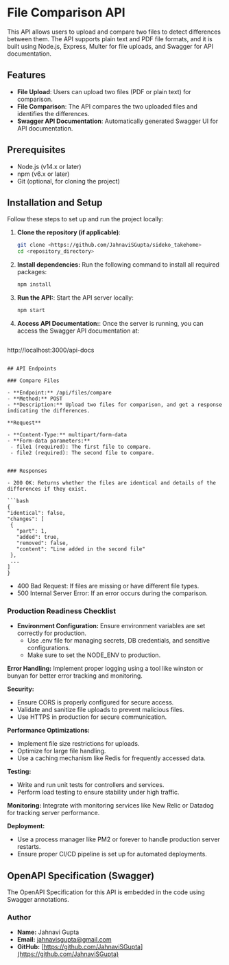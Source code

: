 # File Comparison API

This API allows users to upload and compare two files to detect differences between them. The API supports plain text and PDF file formats, and it is built using Node.js, Express, Multer for file uploads, and Swagger for API documentation.

## Features

- **File Upload**: Users can upload two files (PDF or plain text) for comparison.
- **File Comparison**: The API compares the two uploaded files and identifies the differences.
- **Swagger API Documentation**: Automatically generated Swagger UI for API documentation.

## Prerequisites

- Node.js (v14.x or later)
- npm (v6.x or later)
- Git (optional, for cloning the project)

## Installation and Setup

Follow these steps to set up and run the project locally:

1. **Clone the repository (if applicable)**:
   ```bash
   git clone <https://github.com/JahnaviSGupta/sideko_takehome>
   cd <repository_directory>
   ```

2. **Install dependencies:** Run the following command to install all required packages:
   ```bash
   npm install
   ```

3. **Run the API:**: Start the API server locally:
   ```bash
   npm start
   ```

4. **Access API Documentation:**: Once the server is running, you can access the Swagger API documentation at:
   ```bash
  http://localhost:3000/api-docs
   ```

## API Endpoints

### Compare Files

- **Endpoint:** /api/files/compare
- **Method:** POST
- **Description:** Upload two files for comparison, and get a response indicating the differences.

**Request** 

- **Content-Type:** multipart/form-data
- **Form-data parameters:**
    - file1 (required): The first file to compare.
    - file2 (required): The second file to compare.


### Responses

- 200 OK: Returns whether the files are identical and details of the differences if they exist.

```bash
{
  "identical": false,
  "changes": [
    {
      "part": 1,
      "added": true,
      "removed": false,
      "content": "Line added in the second file"
    },
    ...
  ]
}

```
- 400 Bad Request: If files are missing or have different file types.
- 500 Internal Server Error: If an error occurs during the comparison.


### Production Readiness Checklist

- **Environment Configuration:** Ensure environment variables are set correctly for production.
    - Use .env file for managing secrets, DB credentials, and sensitive configurations.
    - Make sure to set the NODE_ENV to production.

**Error Handling:** Implement proper logging using a tool like winston or bunyan for better error tracking and monitoring.

**Security:**
- Ensure CORS is properly configured for secure access.
- Validate and sanitize file uploads to prevent malicious files.
- Use HTTPS in production for secure communication.

**Performance Optimizations:**
- Implement file size restrictions for uploads.
- Optimize for large file handling.
- Use a caching mechanism like Redis for frequently accessed data.

**Testing:**
- Write and run unit tests for controllers and services.
- Perform load testing to ensure stability under high traffic.

**Monitoring:** Integrate with monitoring services like New Relic or Datadog for tracking server performance.

**Deployment:**
- Use a process manager like PM2 or forever to handle production server restarts.
- Ensure proper CI/CD pipeline is set up for automated deployments.


## OpenAPI Specification (Swagger)

The OpenAPI Specification for this API is embedded in the code using Swagger annotations.

### Author

- **Name:** Jahnavi Gupta
- **Email:** [jahnavisgupta@gmail.com](mailto:jahnavisgupta@gmail.com)
- **GitHub:** [https://github.com/JahnaviSGupta](https://github.com/JahnaviSGupta)